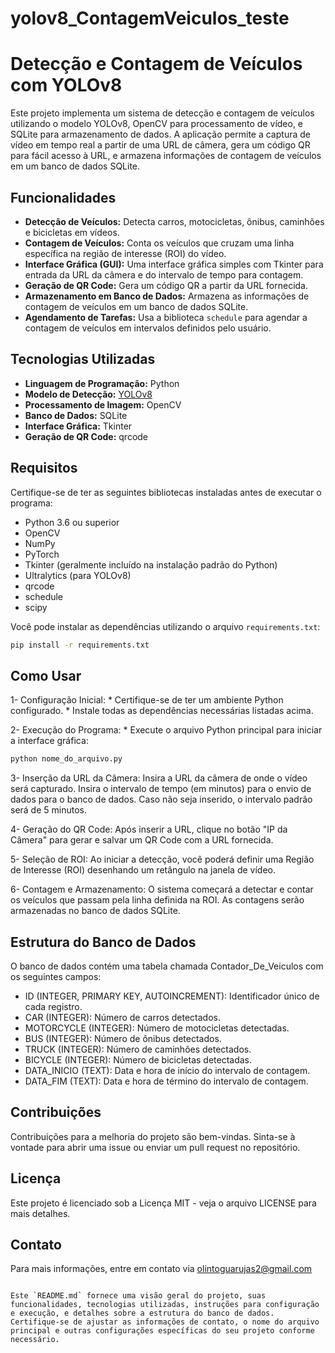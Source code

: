 # yolov8_ContagemVeiculos_teste

# Detecção e Contagem de Veículos com YOLOv8

Este projeto implementa um sistema de detecção e contagem de veículos utilizando o modelo YOLOv8, OpenCV para processamento de vídeo, e SQLite para armazenamento de dados. A aplicação permite a captura de vídeo em tempo real a partir de uma URL de câmera, gera um código QR para fácil acesso à URL, e armazena informações de contagem de veículos em um banco de dados SQLite.

## Funcionalidades

- **Detecção de Veículos:** Detecta carros, motocicletas, ônibus, caminhões e bicicletas em vídeos.
- **Contagem de Veículos:** Conta os veículos que cruzam uma linha específica na região de interesse (ROI) do vídeo.
- **Interface Gráfica (GUI):** Uma interface gráfica simples com Tkinter para entrada da URL da câmera e do intervalo de tempo para contagem.
- **Geração de QR Code:** Gera um código QR a partir da URL fornecida.
- **Armazenamento em Banco de Dados:** Armazena as informações de contagem de veículos em um banco de dados SQLite.
- **Agendamento de Tarefas:** Usa a biblioteca `schedule` para agendar a contagem de veículos em intervalos definidos pelo usuário.

## Tecnologias Utilizadas

- **Linguagem de Programação:** Python
- **Modelo de Detecção:** [YOLOv8](https://github.com/ultralytics/ultralytics)
- **Processamento de Imagem:** OpenCV
- **Banco de Dados:** SQLite
- **Interface Gráfica:** Tkinter
- **Geração de QR Code:** qrcode

## Requisitos

Certifique-se de ter as seguintes bibliotecas instaladas antes de executar o programa:

- Python 3.6 ou superior
- OpenCV
- NumPy
- PyTorch
- Tkinter (geralmente incluído na instalação padrão do Python)
- Ultralytics (para YOLOv8)
- qrcode
- schedule
- scipy

Você pode instalar as dependências utilizando o arquivo `requirements.txt`:

```bash
pip install -r requirements.txt
```

## Como Usar

  1- Configuração Inicial:
      * Certifique-se de ter um ambiente Python configurado.
      * Instale todas as dependências necessárias listadas acima.

  2- Execução do Programa:
      * Execute o arquivo Python principal para iniciar a interface gráfica:

```bash
python nome_do_arquivo.py
```

  3- Inserção da URL da Câmera:
        Insira a URL da câmera de onde o vídeo será capturado.
        Insira o intervalo de tempo (em minutos) para o envio de dados para o banco de dados. Caso não seja inserido, o intervalo padrão será de 5 minutos.

  4- Geração do QR Code:
        Após inserir a URL, clique no botão "IP da Câmera" para gerar e salvar um QR Code com a URL fornecida.

  5- Seleção de ROI:
        Ao iniciar a detecção, você poderá definir uma Região de Interesse (ROI) desenhando um retângulo na janela de vídeo.

  6- Contagem e Armazenamento:
        O sistema começará a detectar e contar os veículos que passam pela linha definida na ROI. As contagens serão armazenadas no banco de dados SQLite.

## Estrutura do Banco de Dados

O banco de dados contém uma tabela chamada Contador_De_Veiculos com os seguintes campos:

  * ID (INTEGER, PRIMARY KEY, AUTOINCREMENT): Identificador único de cada registro.
  * CAR (INTEGER): Número de carros detectados.
  * MOTORCYCLE (INTEGER): Número de motocicletas detectadas.
  * BUS (INTEGER): Número de ônibus detectados.
  * TRUCK (INTEGER): Número de caminhões detectados.
  * BICYCLE (INTEGER): Número de bicicletas detectadas.
  * DATA_INICIO (TEXT): Data e hora de início do intervalo de contagem.
  * DATA_FIM (TEXT): Data e hora de término do intervalo de contagem.

## Contribuições

Contribuições para a melhoria do projeto são bem-vindas. Sinta-se à vontade para abrir uma issue ou enviar um pull request no repositório.
## Licença

Este projeto é licenciado sob a Licença MIT - veja o arquivo LICENSE para mais detalhes.
## Contato

Para mais informações, entre em contato via olintoguarujas2@gmail.com

```

Este `README.md` fornece uma visão geral do projeto, suas funcionalidades, tecnologias utilizadas, instruções para configuração e execução, e detalhes sobre a estrutura do banco de dados. Certifique-se de ajustar as informações de contato, o nome do arquivo principal e outras configurações específicas do seu projeto conforme necessário.

```
